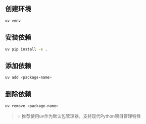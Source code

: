 
## 创建环境
```bash
uv venv
```

## 安装依赖
```bash
uv pip install -e .
```


## 添加依赖
```bash
uv add <package-name>
```

## 删除依赖
```bash
uv remove <package-name>
```

> 💡 推荐使用uv作为默认包管理器，支持现代Python项目管理特性
